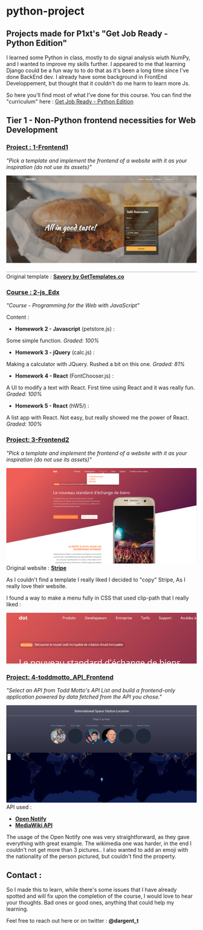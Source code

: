# python-project
## Projects made for P1xt's "Get Job Ready - Python Edition"

I learned some Python in class, mostly to do signal analysis wiuth NumPy,
and I wanted to improve my skills further. I appeared to me that learning Django
could be a fun way to to do that as it's been a long time since I've done
BackEnd dev. I already have some background in FrontEnd Developpement, but
thought that it couldn't do me harm to learn more Js.

So here you'll find most of what I've done for this course.
You can find the "curriculum" here : [Get Job Ready - Python Edition](https://github.com/P1xt/p1xt-guides/blob/master/job-ready-python-edition.md)

## Tier 1 - Non-Python frontend necessities for Web Development

### [Project : 1-Frontend1](1-Frontend1/)
*"Pick a template and implement the frontend of a website with it as your inspiration (do not use its assets)"*

![Screenshot of Frontend1](/1-Frontend1/Screenshot.png)
Original template : **[Savory by GetTemplates.co](https://freehtml5.co/demos/savory/)**

### [Course : 2-js_Edx](2-jsEdx/)
*"Course - Programming for the Web with JavaScript"*

Content :
* **Homework 2 - Javascript** (petstore.js) :

Some simple function. *Graded: 100%*
* **Homework 3 - jQuery** (calc.js) :

Making a calculator with JQuery. Rushed a bit on this one. *Graded: 81%*
* **Homework 4 - React** (FontChooser.js) :

A UI to modify a text with React. First time using React and it was really fun. *Graded: 100%*
* **Homework 5 - React** (hW5/) :

A list app with React. Not easy, but really showed me the power of React. *Graded: 100%*

### [Project: 3-Frontend2](3-Frontend2/)
*"Pick a template and implement the frontend of a website with it as your inspiration (do not use its assets)"*

![Screenshot of Frontend2](3-Frontend2/Screenshot.png)
Original website : **[Stripe](https://stripe.com/fr)**

As I couldn't find a template I really liked I decided to "copy" Stripe, As I really love their website.

I found a way to make a menu fully in CSS that used clip-path that I really liked :

![Demo of the menu of Frontend2](3-Frontend2/menuUsage.gif)


### [Project: 4-toddmotto_API_Frontend](4-toddmotto_API_Frontend/)
*"Select an API from Todd Motto's API List and build a frontend-only application powered by data fetched from the API you chose."*

![Screenshot of Project4](4-toddmotto_API_Frontend/Screenshot.PNG)
API used :
* **[Open Notify](http://open-notify.org/Open-Notify-API/)**
* **[MediaWiki API](https://www.mediawiki.org/wiki/API:Main_page)**

The usage of the Open Notify one was very straightforward, as they gave everything with great example. The wikimedia one was harder, in the end I couldn't not get more than 3 pictures.. I also wanted to add an emoji with the nationality of the person pictured, but couldn't
find the property.

## Contact :

So I made this to learn, while there's some issues that I have already spotted and will fix upon the completion of the course, I would love to hear your thoughts. Bad ones or good ones, anything that could help my learning.

Feel free to reach out here or on twitter : **@dargent_t**

